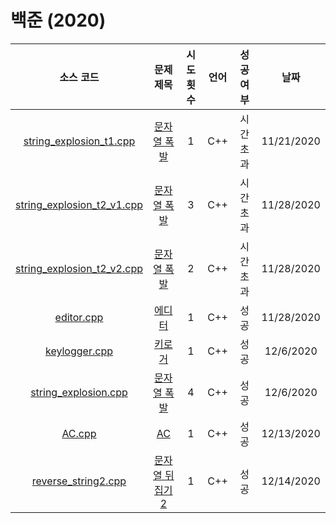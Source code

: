 # 백준 (2020)
|소스 코드|문제 제목|시도 횟수|언어|성공 여부|날짜|
|:---:|:---:|:---:|:---:|:---:|:---:|
|[string_explosion_t1.cpp](../20/Footprints/string_explosion_t1.cpp)|[문자열 폭발](http://boj.kr/9935)|1|C++|시간 초과|11/21/2020|
|[string_explosion_t2_v1.cpp](../20/Footprints/string_explosion_t2_v1.cpp)|[문자열 폭발](http://boj.kr/9935)|3|C++|시간 초과|11/28/2020|
|[string_explosion_t2_v2.cpp](../20/Footprints/string_explosion_t2_v2.cpp)|[문자열 폭발](http://boj.kr/9935)|2|C++|시간 초과|11/28/2020|
|[editor.cpp](../20/editor.cpp)|[에디터](http://boj.kr/1406)|1|C++|성공|11/28/2020|
|[keylogger.cpp](../20/keylogger.cpp)|[키로거](http://boj.kr/5397)|1|C++|성공|12/6/2020|
|[string_explosion.cpp](../20/string_explosion.cpp)|[문자열 폭발](http://boj.kr/9935)|4|C++|성공|12/6/2020|
|[AC.cpp](../20/AC.cpp)|[AC](http://boj.kr/5430)|1|C++|성공|12/13/2020|
|[reverse_string2.cpp](../20/reverse_string2.cpp)|[문자열 뒤집기2](http://boj.kr/17413)|1|C++|성공|12/14/2020|